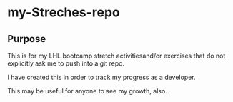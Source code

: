 # my-Streches-repo

## Purpose

This is for my LHL bootcamp stretch activitiesand/or exercises that do not explicitly ask me to push into a git repo. 

I have created this in order to track my progress as a developer. 

This may be useful for anyone to see my growth, also. 